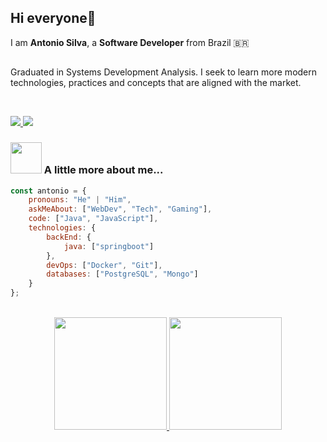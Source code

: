 ## Hi everyone🖖
I am **Antonio Silva**, a **Software Developer** from Brazil 🇧🇷

##

<p>
Graduated in Systems Development Analysis. I seek to learn more modern technologies, practices and concepts that are aligned with the market.
<p />

<br>

<p align="left">
  <a href="mailto:antoniopsilva083@gmail.com" alt="Gmail">
    <img src="https://img.shields.io/badge/-Antonio%20Silva-red?style=flat-square&logo=Gmail&logoColor=white&link=mailto:antoniopsilva083@gmail.com" />
  </a>
  
  <a href="https://www.linkedin.com/in/antoniosilva-developer/" alt="Linkedin">
    <img src="https://img.shields.io/badge/-Antonio%20Silva-blue?style=flat-square&logo=Linkedin&logoColor=white&link=https://www.linkedin.com/in/antoniosilva-developer" />
  </a>  
</p>

### <img src="https://media.giphy.com/media/iIqmM5tTjmpOB9mpbn/giphy.gif" width="50"> A little more about me...  

```javascript
const antonio = {
    pronouns: "He" | "Him",
    askMeAbout: ["WebDev", "Tech", "Gaming"],
    code: ["Java", "JavaScript"],
    technologies: {
        backEnd: {
            java: ["springboot"]
        },
        devOps: ["Docker", "Git"],
        databases: ["PostgreSQL", "Mongo"]
    }
};
```
<br>

<div align="center">
  <a href="https://github.com/oantoniosilva">
  <img height="180em" src="https://github-readme-stats.vercel.app/api?username=oantoniosilva&show_icons=true&theme=gruvbox&include_all_commits=true&count_private=true"/>
  <img height="180em" src="https://github-readme-stats.vercel.app/api/top-langs/?username=oantoniosilva&layout=compact&langs_count=7&theme=gruvbox"/>
</div>  
